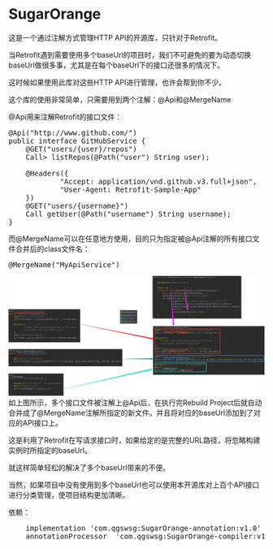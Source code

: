# SugarOrange
这是一个通过注解方式管理HTTP API的开源库，只针对于Retrofit。

当Retrofit遇到需要使用多个baseUrl的项目时，我们不可避免的要为动态切换baseUrl做很多事，尤其是在每个baseUrl下的接口还很多的情况下。

这时候如果使用此库对这些HTTP API进行管理，也许会帮到你不少。

这个库的使用非常简单，只需要用到两个注解：@Api和@MergeName

@Api用来注解Retrofit的接口文件：

<pre>
@Api("http://www.github.com/")
public interface GitHubService {
    @GET("users/{user}/repos")
    Call<List<Repo>> listRepos(@Path("user") String user);

    @Headers({
            "Accept: application/vnd.github.v3.full+json",
            "User-Agent: Retrofit-Sample-App"
    })
    @GET("users/{username}")
    Call<User> getUser(@Path("username") String username);
}
</pre>
而@MergeName可以在任意地方使用，目的只为指定被@Api注解的所有接口文件合并后的class文件名：
<pre>@MergeName("MyApiService")</pre>
![效果图](https://github.com/qgswsg/SugarOrange/blob/master/%E6%95%88%E6%9E%9C%E5%9B%BE.jpg)
如上图所示，多个接口文件被注解上@Api后，在执行完Rebuild Project后就自动合并成了@MergeName注解所指定的新文件。并且将对应的baseUrl添加到了对应的API接口上。

这是利用了Retrofit在写请求接口时，如果给定的是完整的URL路径，将忽略构建实例时所指定的baseUrl。

就这样简单轻松的解决了多个baseUrl带来的不便。

当然，如果项目中没有使用到多个baseUrl也可以使用本开源库对上百个API接口进行分类管理，使项目结构更加清晰。

依赖：
<pre>
    implementation 'com.qgswsg:SugarOrange-annotation:v1.0'
    annotationProcessor  'com.qgswsg:SugarOrange-compiler:v1.0'
</pre>
